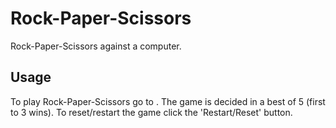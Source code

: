 # Rock-Paper-Scissors
Rock-Paper-Scissors against a computer.
## Usage
To play Rock-Paper-Scissors go to . The game is decided in a best of 5 (first to 3 wins). To reset/restart the game click the 'Restart/Reset' button.
